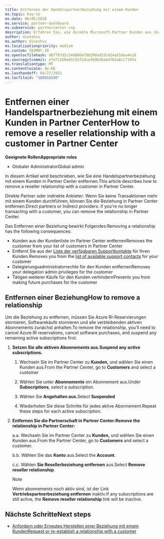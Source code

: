 ```yaml
---
title: Entfernen der Handelspartnerbeziehung mit einem Kunden
ms.topic: how-to
ms.date: 06/05/2020
ms.service: partner-dashboard
ms.subservice: partnercenter-csp
description: Erfahren Sie, wie direkte Microsoft-Partner Kunden aus ihrer Liste entfernen, delegierte Administratorrechte entfernen und die Unterstützung oder den Kauf für einen Kunden einstellen können.
author: dineshvu
ms.author: dineshvu
ms.localizationpriority: medium
ms.custom: SEOMAY.20
ms.openlocfilehash: d6ff07d2c54d006478b290ad53c024a55dea4e18
ms.sourcegitcommit: efd711b0e65c55f24ce5b9636abd7b5a8cc719fe
ms.translationtype: MT
ms.contentlocale: de-DE
ms.lasthandoff: 04/27/2021
ms.locfileid: "108018100"
---
```

# <a name="how-to-remove-a-reseller-relationship-with-a-customer-in-partner-center"></a><span data-ttu-id="989b4-103">Entfernen einer Handelspartnerbeziehung mit einem Kunden in Partner Center</span><span class="sxs-lookup"><span data-stu-id="989b4-103">How to remove a reseller relationship with a customer in Partner Center</span></span>

<span data-ttu-id="989b4-104">**Geeignete Rollen**</span><span class="sxs-lookup"><span data-stu-id="989b4-104">**Appropriate roles**</span></span>

- <span data-ttu-id="989b4-105">Globaler Administrator</span><span class="sxs-lookup"><span data-stu-id="989b4-105">Global admin</span></span>

<span data-ttu-id="989b4-106">In diesem Artikel wird beschrieben, wie Sie eine Handelspartnerbeziehung mit einem Kunden in Partner Center entfernen.</span><span class="sxs-lookup"><span data-stu-id="989b4-106">This article describes how to remove a reseller relationship with a customer in Partner Center.</span></span>

<span data-ttu-id="989b4-107">Direkte Partner oder indirekte Anbieter: Wenn Sie keine Transaktionen mehr mit einem Kunden durchführen, können Sie die Beziehung in Partner Center entfernen.</span><span class="sxs-lookup"><span data-stu-id="989b4-107">Direct partners or Indirect providers: if you're no longer transacting with a customer, you can remove the relationship in Partner Center.</span></span>

<span data-ttu-id="989b4-108">Das Entfernen einer Beziehung bewirkt Folgendes:</span><span class="sxs-lookup"><span data-stu-id="989b4-108">Removing a relationship has the following consequences:</span></span>

- <span data-ttu-id="989b4-109">Kunden aus der Kundenliste im Partner Center entfernen</span><span class="sxs-lookup"><span data-stu-id="989b4-109">Removes the customer from your list of customers in Partner Center</span></span>
- <span data-ttu-id="989b4-110">Entfernt Sie aus der [Liste der verfügbaren Supportkontakte](assign-support-contacts.md) für Ihren Kunden.</span><span class="sxs-lookup"><span data-stu-id="989b4-110">Removes you from the [list of available support contacts](assign-support-contacts.md) for your customer</span></span>
- <span data-ttu-id="989b4-111">Delegierungsadministratorrechte für den Kunden entfernen</span><span class="sxs-lookup"><span data-stu-id="989b4-111">Removes your delegation admin privileges for the customer</span></span>
- <span data-ttu-id="989b4-112">Tätigen weiterer Käufe für den Kunden verhindern</span><span class="sxs-lookup"><span data-stu-id="989b4-112">Prevents you from making future purchases for the customer</span></span>

## <a name="how-to-remove-a-relationship"></a><span data-ttu-id="989b4-113">Entfernen einer Beziehung</span><span class="sxs-lookup"><span data-stu-id="989b4-113">How to remove a relationship</span></span>

<span data-ttu-id="989b4-114">Um die Beziehung zu entfernen, müssen Sie Azure RI-Reservierungen stornieren, Softwarekäufe stornieren und alle verbleibenden aktiven Abonnements zunächst anhalten.</span><span class="sxs-lookup"><span data-stu-id="989b4-114">To remove the relationship, you'll need to cancel Azure RI reservations, cancel software purchases, and suspend any remaining active subscriptions first.</span></span>

1. <span data-ttu-id="989b4-115">**Setzen Sie alle aktiven Abonnements aus.**</span><span class="sxs-lookup"><span data-stu-id="989b4-115">**Suspend any active subscriptions.**</span></span>

   1. <span data-ttu-id="989b4-116">Wechseln Sie im Partner Center zu **Kunden,** und wählen Sie einen Kunden aus.</span><span class="sxs-lookup"><span data-stu-id="989b4-116">From the Partner Center, go to **Customers** and select a customer</span></span>

   2. <span data-ttu-id="989b4-117">Wählen Sie unter **Abonnements** ein Abonnement aus.</span><span class="sxs-lookup"><span data-stu-id="989b4-117">Under **Subscriptions**, select a subscription.</span></span>

   3. <span data-ttu-id="989b4-118">Wählen Sie **Angehalten aus.**</span><span class="sxs-lookup"><span data-stu-id="989b4-118">Select **Suspended**</span></span>

   4. <span data-ttu-id="989b4-119">Wiederholen Sie diese Schritte für jedes aktive Abonnement.</span><span class="sxs-lookup"><span data-stu-id="989b4-119">Repeat these steps for each active subscription.</span></span>

2. <span data-ttu-id="989b4-120">**Entfernen Sie die Partnerschaft in Partner Center:**</span><span class="sxs-lookup"><span data-stu-id="989b4-120">**Remove the relationship in Partner Center:**</span></span>

   <span data-ttu-id="989b4-121">a.</span><span class="sxs-lookup"><span data-stu-id="989b4-121">a.</span></span> <span data-ttu-id="989b4-122">Wechseln Sie im Partner Center zu **Kunden,** und wählen Sie einen Kunden aus.</span><span class="sxs-lookup"><span data-stu-id="989b4-122">From the Partner Center, go to **Customers** and select a customer.</span></span>

   <span data-ttu-id="989b4-123">b.</span><span class="sxs-lookup"><span data-stu-id="989b4-123">b.</span></span> <span data-ttu-id="989b4-124">Wählen Sie das **Konto** aus.</span><span class="sxs-lookup"><span data-stu-id="989b4-124">Select the **Account**.</span></span>

   <span data-ttu-id="989b4-125">c.</span><span class="sxs-lookup"><span data-stu-id="989b4-125">c.</span></span> <span data-ttu-id="989b4-126">Wählen **Sie Resellerbeziehung entfernen** aus.</span><span class="sxs-lookup"><span data-stu-id="989b4-126">Select **Remove reseller relationship**.</span></span>

   > [!NOTE]
   > <span data-ttu-id="989b4-127">Wenn abonnements noch aktiv sind, ist der Link **Vertriebspartnerbeziehung entfernen** inaktiv.</span><span class="sxs-lookup"><span data-stu-id="989b4-127">If any subscriptions are still active, the **Remove reseller relationship** link will be inactive.</span></span>

## <a name="next-steps"></a><span data-ttu-id="989b4-128">Nächste Schritte</span><span class="sxs-lookup"><span data-stu-id="989b4-128">Next steps</span></span>

- [<span data-ttu-id="989b4-129">Anfordern oder Erneutes Herstellen einer Beziehung mit einem Kunden</span><span class="sxs-lookup"><span data-stu-id="989b4-129">Request or re-establish a relationship with a customer</span></span>](request-a-relationship-with-a-customer.md)
